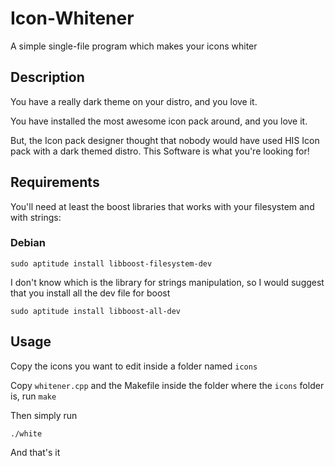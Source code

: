 # Icon-Whitener
A simple single-file program which makes your icons whiter

## Description
You have a really dark theme on your distro, and you love it.

You have installed the most awesome icon pack around, and you love it.

But, the Icon pack designer thought that nobody would have used HIS Icon pack with a dark themed distro.
This Software is what you're looking for!

## Requirements
You'll need at least the boost libraries that works with your filesystem and with strings:
### Debian
```
sudo aptitude install libboost-filesystem-dev
```
I don't know which is the library for strings manipulation, so I would suggest that you install all the dev file for boost
```
sudo aptitude install libboost-all-dev
```

## Usage
Copy the icons you want to edit inside a folder named `icons`

Copy `whitener.cpp` and the Makefile inside the folder where the `icons` folder is, run `make`

Then simply run
```
./white
```
And that's it


